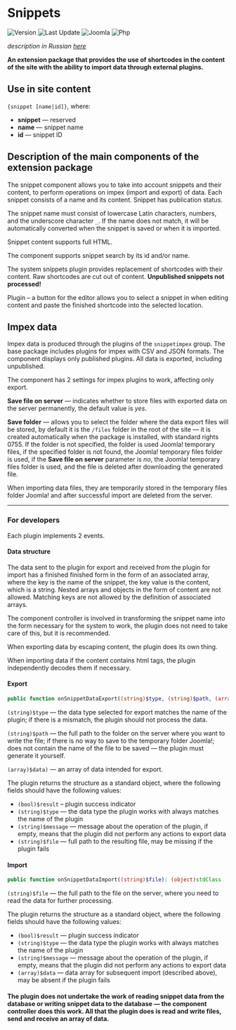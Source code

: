 # Snippets

![Version](https://img.shields.io/badge/version-1.0.0-28A5F5.svg?style=for-the-badge)
![Last Update](https://img.shields.io/badge/last_update-2019.08.06-28A5F5.svg?style=for-the-badge)
![Joomla](https://img.shields.io/badge/joomla-3.9+-1A3867.svg?style=for-the-badge)
![Php](https://img.shields.io/badge/php-5.6+-8892BF.svg?style=for-the-badge)

_description in Russian [here](README.ru.md)_

**An extension package that provides the use of shortcodes in the content of the site with the ability to import data through external plugins.**

## Use in site content

`{snippet [name|id]}`, where:

- **snippet** — reserved
- **name** — snippet name
- **id** — snippet ID

## Description of the main components of the extension package

The snippet component allows you to take into account snippets and their content, to perform operations on impex (import and export) of data. Each snippet consists of a name and its content. Snippet has publication status.

The snippet name must consist of lowercase Latin characters, numbers, and the underscore character `_`. If the name does not match, it will be automatically converted when the snippet is saved or when it is imported.

Snippet content supports full HTML.

The component supports snippet search by its id and/or name.

The system snippets plugin provides replacement of shortcodes with their content. Raw shortcodes are cut out of content. **Unpublished snippets not processed!**

Plugin – a button for the editor allows you to select a snippet in when editing content and paste the finished shortcode into the selected location.

## Impex data

Impex data is produced through the plugins of the `snippetimpex` group. The base package includes plugins for impex with CSV and JSON formats. The component displays only published plugins. All data is exported, including unpublished.

The component has 2 settings for impex plugins to work, affecting only export.

**Save file on server** — indicates whether to store files with exported data on the server permanently, the default value is _yes_.

**Save folder** — allows you to select the folder where the data export files will be stored, by default it is the `/files` folder in the root of the site — it is created automatically when the package is installed, with standard rights 0755. If the folder is not specified, the folder is used Joomla! temporary files, if the specified folder is not found, the Joomla! temporary files folder is used, if the **Save file on server** parameter is _no_, the Joomla! temporary files folder is used, and the file is deleted after downloading the generated file.

When importing data files, they are temporarily stored in the temporary files folder Joomla! and after successful import are deleted from the server.

---

### For developers

Each plugin implements 2 events.

#### Data structure

The data sent to the plugin for export and received from the plugin for import has a finished finished form in the form of an associated array, where the key is the name of the snippet, the key value is the content, which is a string. Nested arrays and objects in the form of content are not allowed. Matching keys are not allowed by the definition of associated arrays.

The component controller is involved in transforming the snippet name into the form necessary for the system to work, the plugin does not need to take care of this, but it is recommended.

When exporting data by escaping content, the plugin does its own thing.

When importing data if the content contains html tags, the plugin independently decodes them if necessary.

#### Export

```php
public function onSnippetDataExport((string)$type, (string)$path, (array)$data): (object)stdClass
```

`(string)$type` — the data type selected for export matches the name of the plugin; if there is a mismatch, the plugin should not process the data.

`(string)$path` — the full path to the folder on the server where you want to write the file; if there is no way to save to the temporary folder Joomla!; does not contain the name of the file to be saved — the plugin must generate it yourself.

`(array)$data)` — an array of data intended for export.

The plugin returns the structure as a standard object, where the following fields should have the following values:

- `(bool)$result` – plugin success indicator
- `(string)$type` — the data type the plugin works with always matches the name of the plugin
- `(string)$message` — message about the operation of the plugin, if empty, means that the plugin did not perform any actions to export data
- `(string)$file` — full path to the resulting file, may be missing if the plugin fails

#### Import

```php
public function onSnippetDataImport((string)$file): (object)stdClass
```

`(string)$file` — the full path to the file on the server, where you need to read the data for further processing.

The plugin returns the structure as a standard object, where the following fields should have the following values:

- `(bool)$result` — plugin success indicator
- `(string)$type` — the data type the plugin works with always matches the name of the plugin
- `(string)$message` — message about the operation of the plugin, if empty, means that the plugin did not perform any actions to export data
- `(array)$data` — data array for subsequent import (described above), may be absent if the plugin fails

#### The plugin does not undertake the work of reading snippet data from the database or writing snippet data to the database — the component controller does this work. All that the plugin does is read and write files, send and receive an array of data.
